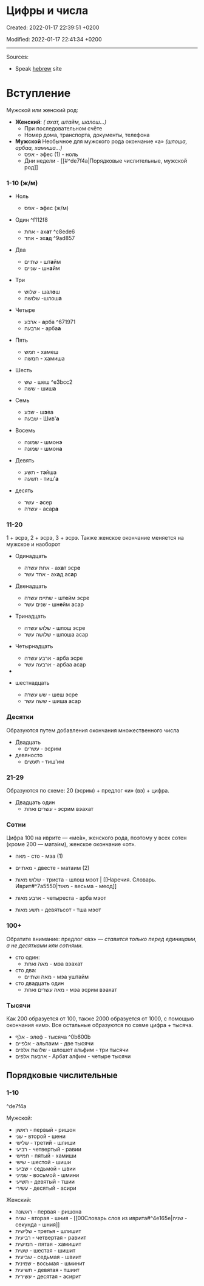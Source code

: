 # Цифры и числа 

Created: 2022-01-17 22:39:51 +0200

Modified: 2022-01-17 22:41:34 +0200

---

Sources: 
- Speak [hebrew](http://speak-hebrew.ru/cifry-v-ivrite/#0-10) site

# Вступление
Мужской или женский род: 
- **Женский**: 
	*( ахат, штайм, шалош…)* 
	- При последовательном счёте
	- Номер дома, транспорта, документы, телефона 
- **Мужской**
	Необычное для мужского рода окончание «а» *(шлоша, арбаа, хамиша…)*
	- אפס - эфес (1) - ноль 
	- Дни недели - [[#^de7f4a|Порядковые числительные, мужской род]]


### **1-10 (ж/м)**
- Ноль
	- אפס - **э**фес (ж/м)

- Один ^f112f8
	- אחת - ах**а**т ^c8ede6
	- אחד - эх**а**д ^9ad857
- Два
	- שתיים - шт**а**йм
	- שניים - шн**а**йм
- Три
	- שלוש - шал**о**ш
	- שלושה -шлош**а**
- Четыре 
	- ארבע - **а**рба ^671971
	- ארבעה - арба**а**
-  Пять 
	- חמש - хамеш
	- חמשה - хамиша 
- Шесть 
	- שש - шеш ^e3bcc2
	- ששה - шиш**а**
- Семь 
	- שבע - ш**э**ва
	- שבעה - Шив'**а**
- Восемь
	- שמונה - шмон**э**
	- שמונה - шмон**а**
- Девять 
	- תשע - т**э**йша
	- תשעה - тиш'**а**
-  десять 
	- עשר - **э**сер
	- עשרה - асар**а**


### **11-20**
1 + эсрэ, 2 + эсрэ, 3 + эсрэ. Также женское окончание меняется на мужское и наоборот
- Одинадцать
	- אחת עשרה - ах**а**т эср**е**
	- אחד עשר - ах**а**д ас**а**р
- Двенадцать 
	- שתיימ עשרה - шт**е**йм эсре
	- שנים עשר - шн**е**йм асар
- Тринадцать
	- שלוש עשרה - шлош эсре 
	- שלושה עשר - шлоша асар
- Четырнадцать
	- ארבע עשרה - арба эсре 
	- ארבעה עשר - арбаа асар
- 

- шестнадцать
	- שש עשרה - шеш эсре 
	- ששה עשר - шиша асар 
### Десятки 
Образуются путем добавления окончания множественного числа

- Двадцать
	- עשרים - эсрим
- девяносто 
	- תעשים - тиш'им
### 21-29 
Образуются по схеме: 20 (эсрим) + предлог «и» (вэ) + цифра.

- Двадцать один
	- עשרים ואחת - эсрим вэахат

### Сотни
Цифра 100 на иврите — «ме́а», женского рода, поэтому у всех сотен (кроме 200 — мата́им), женское окончание «от».

- מאה - сто - мэа (1)
- מאתיים - двесте - матаим (2)
- שלוש מאות - триста  - шлош мэот | [[Наречия. Словарь. Иврит#^7a5550|מאוד - весьма - меод]]
- ארבע מאות - четыреста - арба мэот 

- תשע מאות - девятьсот - тша мэот 

### 100+
Обратите внимание: предлог «вэ» — *ставится только перед единицами, а не десятками или сотнями.*

- сто один:
	-  מאה ואחת - мэа вэахат 
- сто два: 
	- מאה ושתיים - мэа уштайм
- сто двадцать один 
	- מאה עשרים ואחת - мэа эсрим вэахат 

### Тысячи 
Как 200 образуется от 100, также 2000 образуется от 1000, с помощью окончания «им». Все остальные образуются по схеме цифра + тысяча.

- אלף - элеф - тысяча  ^0b600b
- אלפיים - альпаим - две тысячи 
- שלושת אלפים - шлошет альфим - три тысячи 
- ארבעת אלפים - Арбат алфим - четыре тысячи 

## Порядковые числительные 
### 1-10

^de7f4a

Мужской: 
- ראשון - первый - ришон
- שני - второй - шени
- שלישי - третий - шлиши
- רביעי - четвертый - равии 
- חמישי - пятый - хамиши
- שישי - шестой - шиши 
- שביעי - седьмой - швии
- שמיני - восьмой - шмини 
- תשיעי - девятый - тшии 
- עשירי - десятый - асири 

Женский: 
- ראשונה - первая - ришона 
- שניה - вторая - шния - [[00Словарь слов из иврита#^4e165e|שניה - секунда - шния]]
- שלישית - третья - шлишит 
- רביעית - четвертая - равиит 
- חמישית - пятая - хамишит
- ששית - шестая - шишит 
- שביעית - седьмая - швиит
- שמינית - восьмая - шминит 
- תשיעית - девятая - тшиит
- עשירית - десятая - асирит 